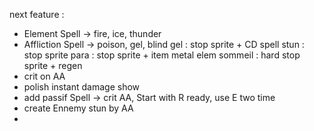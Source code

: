 next feature : 
- Element Spell -> fire, ice, thunder
- Affliction Spell -> poison, gel, blind
    gel : stop sprite + CD spell
    stun : stop sprite
    para : stop sprite + item metal elem
    sommeil : hard stop sprite + regen
- crit on AA
- polish instant damage show
- add passif Spell -> crit AA, Start with R ready, use E two time 
- create Ennemy stun by AA
- 